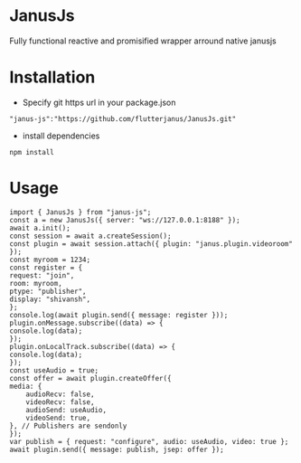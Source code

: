 # JanusJs

Fully functional reactive and promisified wrapper arround native janusjs

# Installation
- Specify git https url in your package.json  

`"janus-js":"https://github.com/flutterjanus/JanusJs.git"`

- install dependencies  

`npm install`

# Usage
```
import { JanusJs } from "janus-js";
const a = new JanusJs({ server: "ws://127.0.0.1:8188" });
await a.init();
const session = await a.createSession();
const plugin = await session.attach({ plugin: "janus.plugin.videoroom" });
const myroom = 1234;
const register = {
request: "join",
room: myroom,
ptype: "publisher",
display: "shivansh",
};
console.log(await plugin.send({ message: register }));
plugin.onMessage.subscribe((data) => {
console.log(data);
});
plugin.onLocalTrack.subscribe((data) => {
console.log(data);
});
const useAudio = true;
const offer = await plugin.createOffer({
media: {
    audioRecv: false,
    videoRecv: false,
    audioSend: useAudio,
    videoSend: true,
}, // Publishers are sendonly
});
var publish = { request: "configure", audio: useAudio, video: true };
await plugin.send({ message: publish, jsep: offer });
```